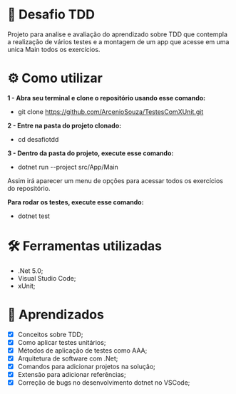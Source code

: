 # 🎯 Desafio TDD

Projeto para analise e avaliação do aprendizado sobre TDD que contempla a realização de vários testes e a montagem de um app que acesse em uma unica Main todos os exercícios.

# ⚙ Como utilizar

**1 - Abra seu terminal e clone o repositório usando esse comando:**
 - git clone https://github.com/ArcenioSouza/TestesComXUnit.git

**2 - Entre na pasta do projeto clonado:**
 - cd desafiotdd

**3 - Dentro da pasta do projeto, execute esse comando:**
 - dotnet run --project src/App/Main

Assim irá aparecer um menu de opções para acessar todos os exercícios do repositório.

**Para rodar os testes, execute esse comando:**
 - dotnet test

# 🛠 Ferramentas utilizadas

 - .Net 5.0;
 - Visual Studio Code;
 - xUnit;

# 📖 Aprendizados

 - [x] Conceitos sobre TDD;
 - [x] Como aplicar testes unitários;
 - [x] Métodos de aplicação de testes como AAA;
 - [x] Arquitetura de software com .Net;
 - [x] Comandos para adicionar projetos na solução;
 - [x] Extensão para adicionar referências;
 - [x] Correção de bugs no desenvolvimento dotnet no VSCode;